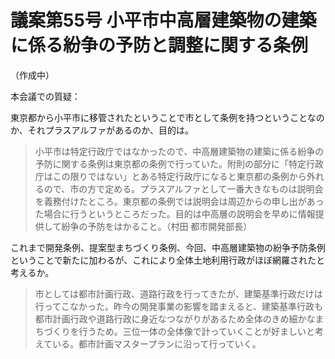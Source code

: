 # 議案第55号 小平市中高層建築物の建築に係る紛争の予防と調整に関する条例
（作成中）

本会議での質疑：

東京都から小平市に移管されたということで市として条例を持つということなのか、それプラスアルファがあるのか、目的は。

> 小平市は特定行政庁ではなかったので、中高層建築物の建築に係る紛争の予防に関する条例は東京都の条例で行っていた。附則の部分に「特定行政庁はこの限りではない」とある特定行政庁になると東京都の条例から外れるので、市の方で定める。プラスアルファとして一番大きなものは説明会を義務付けたところ。東京都の条例では説明会は周辺からの申し出があった場合に行うというところだった。目的は中高層の説明会を早めに情報提供して紛争の予防をはかること。（村田 都市開発部長）

これまで開発条例、提案型まちづくり条例、今回、中高層建築物の紛争予防条例ということで新たに加わるが、これにより全体土地利用行政がほぼ網羅されたと考えるか。

> 市としては都市計画行政、道路行政を行ってきたが、建築基準行政だけは行ってこなかった。昨今の開発事業の影響を踏まえると、建築基準行政も都市計画行政や道路行政に身近なつながりがあるため全体のきめ細かなまちづくりを行うため。三位一体の全体像で計っていくことが好ましいと考えている。都市計画マスタープランに沿って行っていく。

